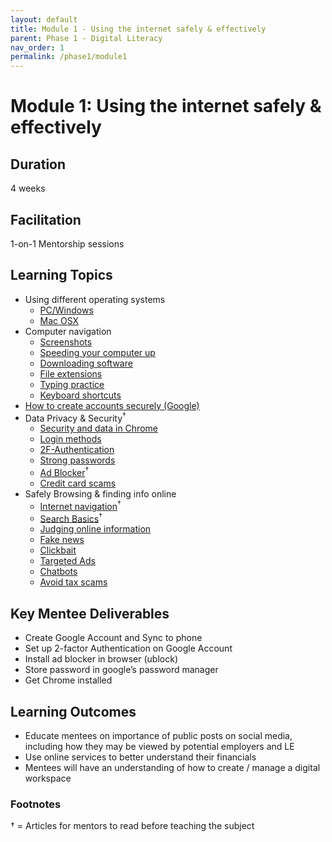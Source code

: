 ```yaml
---
layout: default
title: Module 1 - Using the internet safely & effectively
parent: Phase 1 - Digital Literacy
nav_order: 1
permalink: /phase1/module1
---
```


# Module 1: Using the internet safely & effectively

## Duration 

4 weeks

## Facilitation

1-on-1 Mentorship sessions

## Learning Topics

- Using different operating systems
  - <a href="https://www.digitallearn.org/courses/using-a-pc-windows-10-new" target="_blank" class="external" class="external">PC/Windows</a>
  - <a href="https://www.digitallearn.org/courses/using-a-mac-os-x" target="_blank" class="external">Mac OSX</a>
- Computer navigation
  - <a href="https://edu.gcfglobal.org/en/techsavvy/taking-screenshots/1/" target="_blank" class="external">Screenshots</a>
  - <a href="https://edu.gcfglobal.org/en/basic-computer-skills/tips-for-speeding-up-your-computer/1/" target="_blank" class="external">Speeding your computer up</a>
  - <a href="https://edu.gcfglobal.org/en/basic-computer-skills/installing-software-on-your-mac/1/" target="_blank" class="external">Downloading software</a>
  - <a href="https://edu.gcfglobal.org/en/basic-computer-skills/understanding-file-extensions/1/" target="_blank" class="external">File extensions</a>
  - <a href="https://edu.gcfglobal.org/en/typing/typing/1/" target="_blank" class="external">Typing practice</a>
  - <a href="https://edu.gcfglobal.org/en/techsavvy/keyboard-shortcuts/1/" target="_blank" class="external">Keyboard shortcuts</a>
- <a href="https://edu.gcfglobal.org/en/googleaccount/" target="_blank" class="external">How to create accounts securely (Google)</a>
- Data Privacy & Security<sup>†</sup>
  - <a href="https://edu.gcfglobal.org/en/chrome/privacy-and-security-in-chrome/1/" target="_blank" class="external">Security and data in Chrome</a>
  - <a href="https://edu.gcfglobal.org/en/thenow/understanding-login-methods/1/" target="_blank" class="external">Login methods</a>
  - <a href="https://edu.gcfglobal.org/en/thenow/what-is-twofactor-authentication/1/" target="_blank" class="external">2F-Authentication</a>
  - <a href="https://edu.gcfglobal.org/en/internetsafety/creating-strong-passwords/1/" target="_blank" class="external">Strong passwords</a>
  - <a href="https://nordvpn.com/blog/what-is-ad-blocking/#:~:text=An%20ad%20blocker%20is%20any,web%20page%20against%20massive%20blacklists." target="_blank" class="external">Ad Blocker</a><sup>†</sup>
  - <a href="https://edu.gcfglobal.org/en/thenow/common-credit-card-scams/1/" target="_blank" class="external">Credit card scams</a>
- Safely Browsing & finding info online
  - [Internet navigation](/curriculum/supplemental/digitalLiteracy/theInternet)<sup>†</sup>
  - [Search Basics](/curriculum/supplemental/digitalLiteracy/internetSearch)<sup>†</sup>
  - <a href="https://edu.gcfglobal.org/en/digital-media-literacy/judging-online-information/1/" target="_blank" class="external">Judging online information</a>
  - <a href="https://edu.gcfglobal.org/en/thenow/what-is-fake-news/1/" target="_blank" class="external">Fake news</a>
  - <a href="https://edu.gcfglobal.org/en/thenow/what-is-clickbait/1/" target="_blank" class="external">Clickbait</a>
  - <a href="https://edu.gcfglobal.org/en/thenow/what-is-targeted-advertising/1/" target="_blank" class="external">Targeted Ads</a>
  - <a href="https://edu.gcfglobal.org/en/thenow/what-are-chatbots/1/" target="_blank" class="external">Chatbots</a>
  - <a href="https://edu.gcfglobal.org/en/online-money-tips/how-to-avoid-tax-scams/1/" target="_blank" class="external">Avoid tax scams</a>

## Key Mentee Deliverables

- Create Google Account and Sync to phone
- Set up 2-factor Authentication on Google Account
- Install ad blocker in browser (ublock)
- Store password in google’s password manager
- Get Chrome installed

## Learning Outcomes

- Educate mentees on importance of public posts on social media, including how they may be viewed by potential employers and LE
- Use online services to better understand their financials
- Mentees will have an understanding of how to create / manage a digital workspace

### Footnotes

† = Articles for mentors to read before teaching the subject
